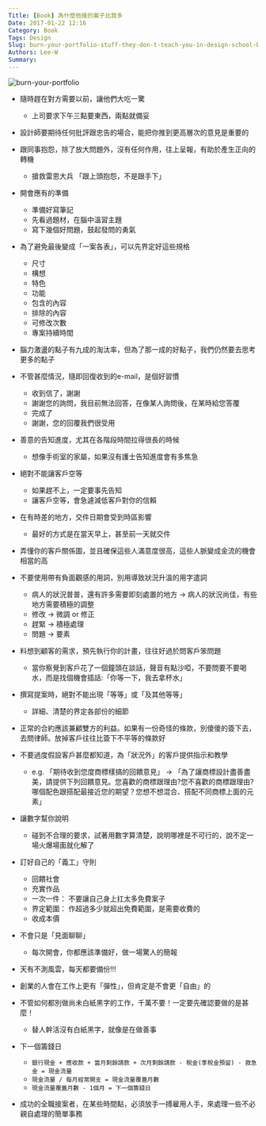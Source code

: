 ```yaml
---
Title: [Book] 為什麼他接的案子比我多
Date: 2017-01-22 12:16
Category: Book
Tags: Design
Slug: burn-your-portfolio-stuff-they-don-t-teach-you-in-design-school-but-should
Authors: Lee-W
Summary: 
---
```


![burn-your-portfolio](http://pic.eslite.com/Upload/Product/201403/m/635309876178920000.jpg)

<!--more-->

- 隨時趕在對方需要以前，讓他們大吃一驚
	- 上司要求下午三點要東西，兩點就備妥

- 設計師要期待任何批評跟忠告的場合，能把你推到更高層次的意見是重要的

- 跟同事抱怨，除了放大問題外，沒有任何作用，往上呈報，有助於產生正向的轉機
	- 搶救雷恩大兵 「跟上頭抱怨，不是跟手下」

- 開會應有的準備
	- 準備好寫筆記
	- 先看過題材，在腦中溫習主題
	- 寫下幾個好問題，鼓起發問的勇氣

- 為了避免最後變成「一案各表」，可以先界定好這些規格
	- 尺寸
	- 構想
	- 特色
	- 功能
	- 包含的內容
	- 排除的內容
	- 可修改次數
	- 專案持續時間

- 腦力激盪的點子有九成的淘汰率，但為了那一成的好點子，我們仍然要去思考更多的點子

- 不管甚麼情況，隨即回復收到的e-mail，是個好習慣
	- 收到信了，謝謝
	- 謝謝您的詢問，我目前無法回答，在像某人詢問後，在某時給您答覆
	- 完成了
	- 謝謝，您的回覆我們很受用

- 善意的告知進度，尤其在各階段時間拉得很長的時候
	- 想像手術室的家屬，如果沒有護士告知進度會有多焦急

- 絕對不能讓客戶空等
	- 如果趕不上，一定要事先告知
	- 讓客戶空等，會急遽減低客戶對你的信賴

- 在有時差的地方，交件日期會受到時區影響
	- 最好的方式是在當天早上，甚至前一天就交件

- 弄懂你的客戶關係圖，並且確保這些人滿意度很高，這些人脈變成金流的機會相當的高

- 不要使用帶有負面觀感的用詞，別用導致狀況升溫的用字遣詞
	- 病人的狀況普普，還有許多需要即刻處置的地方 → 病人的狀況尚佳，有些地方需要積極的調整
	- 修改 → 微調 or 修正
	- 趕緊 → 積極處理
	- 問題 → 要素

- 料想到顧客的需求，預先執行你的計畫，往往好過於問客戶笨問題
	- 當你察覺到客戶花了一個鐘頭在談話，聲音有點沙啞，不要問要不要喝水，而是找個機會插話:「你等一下，我去拿杯水」

- 撰寫提案時，絕對不能出現「等等」或「及其他等等」
	- 詳細、清楚的界定各部份的細節

- 正常的合約應該兼顧雙方的利益。如果有一份奇怪的條款，別傻傻的簽下去，去問律師。放掉客戶往往比簽下不平等的條款好

- 不要過度假設客戶甚麼都知道，為「狀況外」的客戶提供指示和教學
	- e.g. 「期待收到您度商標樣搞的回饋意見」 → 「為了讓商標設計盡善盡美，請提供下列回饋意見。您喜歡的商標跟理由?您不喜歡的商標跟理由?哪個配色跟搭配最接近您的期望？您想不想混合、搭配不同商標上面的元素」

- 讓數字幫你說明
	- 碰到不合理的要求，試著用數字算清楚，說明哪裡是不可行的，說不定一場火爆場面就化解了

- 訂好自己的「義工」守則
	- 回饋社會
	- 充實作品
	- 一次一件： 不要讓自己身上扛太多免費案子
	- 界定範圍： 作超過多少就超出免費範圍，是需要收費的
	- 收成本價

- 不會只是「見面聊聊」
	- 每次開會，你都應該準備好，做一場驚人的簡報

- 天有不測風雲，每天都要備份!!!

- 創業的人會在工作上更有「彈性」，但肯定是不會更「自由」的

- 不管如何都別做尚未白紙黑字的工作，千萬不要！一定要先確認要做的是甚麼！
	- 替人幹活沒有白紙黑字，就像是在做善事

- 下一個籌錢日 
	- `銀行現金 + 應收款 + 當月剩餘請款 + 次月剩餘請款 - 稅金(季稅金預留) - 救急金 = 現金流量`
	- `現金流量 / 每月經常開支 = 現金流量覆蓋月數`
	- `現金流量覆蓋月數 - 1個月 = 下一個籌錢日`

- 成功的全職接案者，在某些時間點，必須放手一搏雇用人手，來處理一些不必親自處理的簡單事務
